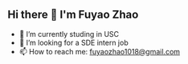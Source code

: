 ## Hi there 👋 I'm Fuyao Zhao

- 🔭 I’m currently studing in USC
- 🌱 I’m looking for a SDE intern job
- 📫 How to reach me: fuyaozhao1018@gmail.com

<!--
**fuyaozhao1018/fuyaozhao1018** is a ✨ _special_ ✨ repository because its `README.md` (this file) appears on your GitHub profile.

Here are some ideas to get you started:

- 🔭 I’m currently working on ...
- 🌱 I’m currently learning ...
- 👯 I’m looking to collaborate on ...
- 🤔 I’m looking for help with ...
- 💬 Ask me about ...
- 📫 How to reach me: ...
- 😄 Pronouns: ...
- ⚡ Fun fact: ...
-->
